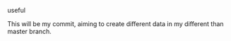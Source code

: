 useful 

This will be my commit, aiming to create different data in my different than master branch.
